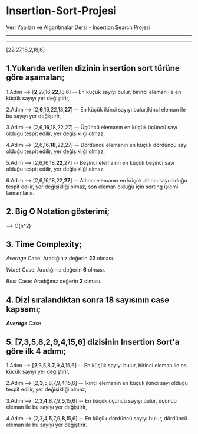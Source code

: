 # Insertion-Sort-Projesi

Veri Yapıları ve Algoritmalar Dersi - Insertion Search Projesi

---

---

[22,27,16,2,18,6]

## 1.Yukarıda verilen dizinin insertion sort türüne göre aşamaları;

1.Adım --> [**2**,27,16,**22**,18,6] -- En küçük sayıyı bulur, birinci eleman ile en küçük sayıyı yer değiştirir,

2.Adım --> [2,**6**,16,22,18,**27**] -- En küçük ikinci sayıyı bulur,ikinci eleman ile bu sayıyı yer değiştirir,

3.Adım --> [2,6,**16**,18,22,27] -- Üçüncü elemanın en küçük üçüncü sayı olduğu tespit edilir, yer değişikliği olmaz,

4.Adım --> [2,6,16,**18**,22,27] -- Dördüncü elemanın en küçük dördüncü sayı olduğu tespit edilir, yer değişikliği olmaz,

5.Adım --> [2,6,16,18,**22**,27] -- Beşinci elemanın en küçük beşinci sayı olduğu tespit edilir, yer değişikliği olmaz,

6.Adım --> [2,6,16,18,22,**27**] -- Altıncı elemanın en küçük altıncı sayı olduğu tespit edilir, yer değişikliği olmaz, son eleman olduğu için sorting işlemi tamamlanır.

## 2. Big O Notation gösterimi;

--> O(n^2)

## 3. Time Complexity;

_Average_ Case: Aradığınız değerin **22** olması.

_Worst_ Case: Aradığınız değerin **6** olması.

_Best_ Case: Aradığınız değerin **2** olması.

## 4. Dizi sıralandıktan sonra 18 sayısının case kapsamı;

**_Average_** Case

## 5. [7,3,5,8,2,9,4,15,6] dizisinin Insertion Sort'a göre ilk 4 adımı;

1.Adım --> [**2**,3,5,8,**7**,9,4,15,6] -- En küçük sayıyı bulur, birinci eleman ile en küçük sayıyı yer değiştirir,

2.Adım --> [2,**3**,5,8,7,9,4,15,6] -- İkinci elemanın en küçük ikinci sayı olduğu tespit edilir, yer değişikliği olmaz,

3.Adım --> [2,3,**4**,8,7,9,**5**,15,6] -- En küçük üçüncü sayıyı bulur, üçüncü eleman ile bu sayıyı yer değiştirir,

4.Adım --> [2,3,4,**5**,7,9,**8**,15,6] -- En küçük dördüncü sayıyı bulur, dördüncü eleman ile bu sayıyı yer değiştirir.
